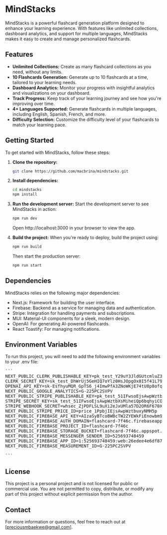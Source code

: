# MindStacks

MindStacks is a powerful flashcard generation platform designed to enhance your learning experience. With features like unlimited collections, dashboard analytics, and support for multiple languages, MindStacks makes it easy to create and manage personalized flashcards.

## Features

- **Unlimited Collections:** Create as many flashcard collections as you need, without any limits.
- **10 Flashcards Generation:** Generate up to 10 flashcards at a time, tailored to your learning needs.
- **Dashboard Analytics:** Monitor your progress with insightful analytics and visualizations on your dashboard.
- **Track Progress:** Keep track of your learning journey and see how you're improving over time.
- **4+ Languages Supported:** Generate flashcards in multiple languages, including English, Spanish, French, and more.
- **Difficulty Selection:** Customize the difficulty level of your flashcards to match your learning pace.

## Getting Started

To get started with MindStacks, follow these steps:

1. **Clone the repository:**

   ```bash
   git clone https://github.com/macbrina/mindstacks.git
   ```

2. **Install dependencies:**

   ```bash
   cd mindstacks
   npm install
   ```

3. **Run the development server:**
   Start the development server to see MindStacks in action:

   ```bash
   npm run dev
   ```

   Open http://localhost:3000 in your browser to view the app.

4. **Build the project:**
   When you're ready to deploy, build the project using:

   ```bash
   npm run build
   ```

   Then start the production server:

   ```bash
   npm run start
   ```

## Dependencies

MindStacks relies on the following major dependencies:

- Next.js: Framework for building the user interface.
- Firebase: Backend as a service for managing data and authentication.
- Stripe: Integration for handling payments and subscriptions.
- MUI: Material-UI components for a sleek, modern design.
- OpenAI: For generating AI-powered flashcards.
- React Toastify: For managing notifications.

## Environment Variables

To run this project, you will need to add the following environment variables to your .env file:

<pre>
```
NEXT_PUBLIC_CLERK_PUBLISHABLE_KEY=pk_test_Y29uY3JldGUtcmluZ3RhaWwtNTQuY2xlcmsuYWNjb3VudHMuZGV2JA
CLERK_SECRET_KEY=sk_test_DhWrUj5GeHIQ7oYlz0HsJOpgOx8I5f41L79Bc9Y8kJ
OPENAI_API_KEY=sk-EsfhyuMQR_GpTS6_j4ImwPfA3ZNoWKjE74tU8p8ofqT3BlbkFJKAE909D5OQxAAJInAo6KhB8pVtk0EiDgC028Kfkw8A
NEXT_PUBLIC_GOOGLE_ANALYTICS=G-225PC2SVPV
NEXT_PUBLIC_STRIPE_PUBLISHABLE_KEY=pk_test_51IFwsoEjsAwpWztbRmRcblSWQWBqyog3s4qky0dNHyfsS6ZEoIkaarnggN9sCxx9McVgYHttlgUVwuP8lRDwVEex00VdDBl7fq
STRIPE_SECRET_KEY=sk_test_51IFwsoEjsAwpWztbXsMiheiQp6bqhyiCOeEPlloWZV0CaLlBEYpfsGcSt48RsOBYQWWUXIDeorH6gtyBbHpadWq700tEh2DieA
STRIPE_WEBHOOK_SECRET=whsec_ZjPDFLSL9uXi2eJxUMla57D2OR6F670X
NEXT_PUBLIC_STRIPE_PRICE_ID=price_1PpbjIEjsAwpWztbuxyNMH5p
NEXT_PUBLIC_FIREBASE_API_KEY=AIzaSyBTcoBWBcTW2ZYEWkFiEnowbm9ApWrTUw8
NEXT_PUBLIC_FIREBASE_AUTH_DOMAIN=flashcard-7f46c.firebaseapp.com
NEXT_PUBLIC_FIREBASE_PROJECT_ID=flashcard-7f46c
NEXT_PUBLIC_FIREBASE_STORAGE_BUCKET=flashcard-7f46c.appspot.com
NEXT_PUBLIC_FIREBASE_MESSENGER_SENDER_ID=525693748459
NEXT_PUBLIC_FIREBASE_APP_ID=1:525693748459:web:26edee4e6df87f381b2aae
NEXT_PUBLIC_FIREBASE_MEASUREMENT_ID=G-225PC2SVPV

```
</pre>

## License

This project is a personal project and is not licensed for public or commercial use. You are not permitted to copy, distribute, or modify any part of this project without explicit permission from the author.

## Contact

For more information or questions, feel free to reach out at [preciousmbaekwe@gmail.com].
